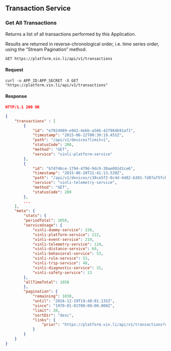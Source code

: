 
## Transaction Service

### Get All Transactions
Returns a list of all transactions performed by this Application.

Results are returned in reverse-chronological order, i.e. time series order, using the “Stream Pagination” method.

```endpoint
GET https://platform.vin.li/api/v1/transactions
```

#### Request
```curl
curl -u APP_ID:APP_SECRET -X GET "https://platform.vin.li/api/v1/transactions"
```

#### Response
```json
HTTP/1.1 200 OK
```
```json
{
    "transactions" : [
        {
            "id": "e7924989-e942-4ebb-a566-427984b91af1",
            "timestamp": "2015-06-22T00:30:19.455Z",
            "path": "/api/v1/devices?limit=1",
            "statusCode": 200,
            "method": "GET",
            "service": "vinli-platform-service"
        },
        {
            "id": "b7d746ce-1794-4796-9dc9-30ae091d1ce6",
            "timestamp": "2015-06-20T21:41:13.520Z",
            "path": "/api/v1/devices/c38ce5f2-0c4d-4d82-b301-fd87af5fcbd3/locations?limit=20",
            "service": "vinli-telemetry-service",
            "method": "GET",
            "statusCode": 200
        },
        ...
    ],
    "meta": {
        "stats": {
        "periodTotal": 1058,
        "serviceUsage": {
            "vinli-dummy-service": 226,
            "vinli-platform-service": 222,
            "vinli-event-service": 219,
            "vinli-telemetry-service": 124,
            "vinli-distance-service": 69,
            "vinli-behavioral-service": 53,
            "vinli-rule-service": 53,
            "vinli-trip-service": 48,
            "vinli-diagnostic-service": 31,
            "vinli-safety-service": 13
        },
        "allTimeTotal": 1058
        },
        "pagination": {
            "remaining": 1038,
            "until": "2016-12-19T19:48:01.135Z",
            "since": "1970-01-01T00:00:00.000Z",
            "limit": 20,
            "sortDir": "desc",
            "links": {
                "prior": "https://platform.vin.li/api/v1/transactions?until=1481558446263"
            }
        }
    }
}
```